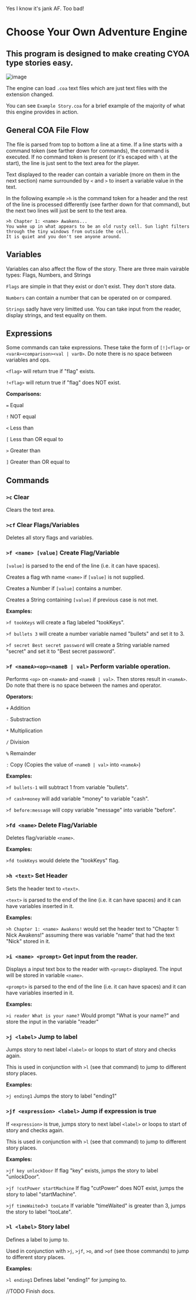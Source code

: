 Yes I know it's jank AF. Too bad!

# Choose Your Own Adventure Engine
## This program is designed to make creating CYOA type stories easy.
![image](https://github.com/nickolasbradham/CYOA-Engine/assets/105989209/8e0ba0fa-330e-4f1e-9a4a-03e908b8cb20)

The engine can load `.coa` text files which are just text files with the extension changed.

You can see `Example Story.coa` for a brief example of the majority of what this engine provides in action.
## General COA File Flow
The file is parsed from top to bottom a line at a time. If a line starts with a command token (see farther down for commands), the command is executed.
If no command token is present (or it's escaped with `\` at the start), the line is just sent to the text area for the player.

Text displayed to the reader can contain a variable (more on them in the next section) name surrounded by `<` and `>` to insert a variable value in the text.

In the following example `>h` is the command token for a header and the rest of the line is processed differently (see farther down for that command), but the next two lines will just be sent to the text area.
```
>h Chapter 1: <name> Awakens...
You wake up in what appears to be an old rusty cell. Sun light filters through the tiny windows from outside the cell.
It is quiet and you don't see anyone around.
```
## Variables
Variables can also affect the flow of the story. There are three main vairable types: Flags, Numbers, and Strings

`Flags` are simple in that they exist or don't exist. They don't store data.

`Numbers` can contain a number that can be operated on or compared.

`Strings` sadly have very limitted use. You can take input from the reader, display strings, and test equality on them.
## Expressions
Some commands can take expressions. These take the form of `[!]<flag>` or `<varA><comparison><val | varB>`. Do note there is no space between variables and ops.

`<flag>` will return true if "flag" exists.

`!<flag>` will return true if "flag" does NOT exist.

**Comparisons:**

`=` Equal

`!` NOT equal

`<` Less than

`[` Less than OR equal to

`>` Greater than

`]` Greater than OR equal to
## Commands
### `>c` Clear
Clears the text area.
### `>cf` Clear Flags/Variables
Deletes all story flags and variables.
### `>f <name> [value]` Create Flag/Variable
`[value]` is parsed to the end of the line (i.e. it can have spaces).

Creates a flag wth name `<name>` if `[value]` is not supplied.

Creates a Number if `[value]` contains a number.

Creates a String containing `[value]` if previous case is not met.

**Examples:**

`>f tookKeys` will create a flag labeled "tookKeys".

`>f bullets 3` will create a number variable named "bullets" and set it to 3.

`>f secret Best secret password` will create a String variable named "secret" and set it to "Best secret password".
### `>f <nameA><op><nameB | val>` Perform variable operation.
Performs `<op>` on `<nameA>` and `<nameB | val>`. Then stores result in `<nameA>`. Do note that there is no space between the names and operator.

**Operators:**

`+` Addition

`-` Substraction

`*` Multiplication

`/` Division

`%` Remainder

`:` Copy (Copies the value of `<nameB | val>` into `<nameA>`)

**Examples:**

`>f bullets-1` will subtract 1 from variable "bullets".

`>f cash+money` will add variable "money" to variable "cash".

`>f before:message` will copy variable "message" into variable "before".
### `>fd <name>` Delete Flag/Variable
Deletes flag/variable `<name>`.

**Examples:**

`>fd tookKeys` would delete the "tookKeys" flag.
### `>h <text>` Set Header
Sets the header text to `<text>`.

`<text>` is parsed to the end of the line (i.e. it can have spaces) and it can have variables inserted in it.

**Examples:**

`>h Chapter 1: <name> Awakens!` would set the header text to "Chapter 1: Nick Awakens!" assuming there was variable "name" that had the text "Nick" stored in it.
### `>i <name> <prompt>` Get input from the reader.
Displays a input text box to the reader with `<prompt>` displayed. The input will be stored in variable `<name>`.

`<prompt>` is parsed to the end of the line (i.e. it can have spaces) and it can have variables inserted in it.

**Examples:**

`>i reader What is your name?` Would prompt "What is your name?" and store the input in the variable "reader"
### `>j <label>` Jump to label
Jumps story to next label `<label>` or loops to start of story and checks again.

This is used in conjunction with `>l` (see that command) to jump to different story places.

**Examples:**

`>j ending1` Jumps the story to label "ending1"
### `>jf <expression> <label>` Jump if expression is true
If `<expression>` is true, jumps story to next label `<label>` or loops to start of story and checks again.

This is used in conjunction with `>l` (see that command) to jump to different story places.

**Examples:**

`>jf key unlockDoor` If flag "key" exists, jumps the story to label "unlockDoor".

`>jf !cutPower startMachine` If flag "cutPower" does NOT exist, jumps the story to label "startMachine".

`>jf timeWaited>3 tooLate` If variable "timeWaited" is greater than 3, jumps the story to label "tooLate".

### `>l <label>` Story label
Defines a label to jump to.

Used in conjunction with `>j`, `>jf`, `>o`, and `>of` (see those commands) to jump to different story places.

**Examples:**

`>l ending1` Defines label "ending1" for jumping to.

//TODO Finish docs.
